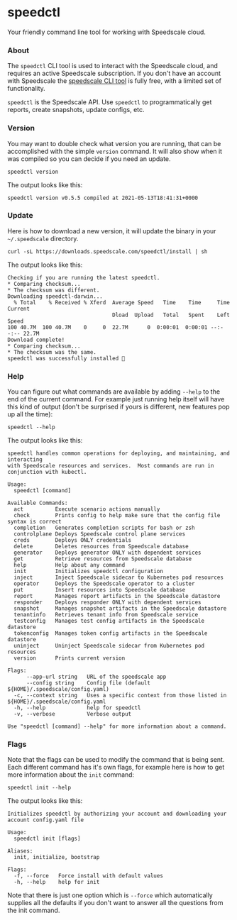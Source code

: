 
# speedctl

Your friendly command line tool for working with Speedscale cloud.

### About

The `speedctl` CLI tool is used to interact with the Speedscale cloud, and requires an active Speedscale subscription.  If you don't have an account with Speedscale the [speedscale CLI tool](speedscale/) is fully free, with a limited set of functionality.

`speedctl` is the Speedscale API.  Use `speedctl` to programmatically get reports, create snapshots, update configs, etc.

### Version

You may want to double check what version you are running, that can be accomplished with the simple `version` command. It will also show when it was compiled so you can decide if you need an update.

```
speedctl version
```

The output looks like this:

```
speedctl version v0.5.5 compiled at 2021-05-13T18:41:31+0000
```

### Update

Here is how to download a new version, it will update the binary in your `~/.speedscale` directory.

```
curl -sL https://downloads.speedscale.com/speedctl/install | sh
```

The output looks like this:

```
Checking if you are running the latest speedctl.
* Comparing checksum...
* The checksum was different.
Downloading speedctl-darwin...
  % Total    % Received % Xferd  Average Speed   Time    Time     Time  Current
                                 Dload  Upload   Total   Spent    Left  Speed
100 40.7M  100 40.7M    0     0  22.7M      0  0:00:01  0:00:01 --:--:-- 22.7M
Download complete!
* Comparing checksum...
* The checksum was the same.
speedctl was successfully installed 🎉
```

### Help

You can figure out what commands are available by adding `--help` to the end of the current command. For example just running help itself will have this kind of output (don't be surprised if yours is different, new features pop up all the time):

```
speedctl --help
```

The output looks like this:

```
speedctl handles common operations for deploying, and maintaining, and interacting
with Speedscale resources and services.  Most commands are run in conjunction with kubectl.

Usage:
  speedctl [command]

Available Commands:
  act          Execute scenario actions manually
  check        Prints config to help make sure that the config file syntax is correct
  completion   Generates completion scripts for bash or zsh
  controlplane Deploys Speedscale control plane services
  creds        Deploys ONLY credentials
  delete       Deletes resources from Speedscale database
  generator    Deploys generator ONLY with dependent services
  get          Retrieve resources from Speedscale database
  help         Help about any command
  init         Initializes speedctl configuration
  inject       Inject Speedscale sidecar to Kubernetes pod resources
  operator     Deploys the Speedscale operator to a cluster
  put          Insert resources into Speedscale database
  report       Manages report artifacts in the Speedscale datastore
  responder    Deploys responder ONLY with dependent services
  snapshot     Manages snapshot artifacts in the Speedscale datastore
  tenantinfo   Retrieves tenant info from Speedscale service
  testconfig   Manages test config artifacts in the Speedscale datastore
  tokenconfig  Manages token config artifacts in the Speedscale datastore
  uninject     Uninject Speedscale sidecar from Kubernetes pod resources
  version      Prints current version

Flags:
      --app-url string   URL of the speedscale app
      --config string    Config file (default ${HOME}/.speedscale/config.yaml)
  -c, --context string   Uses a specific context from those listed in ${HOME}/.speedscale/config.yaml
  -h, --help             help for speedctl
  -v, --verbose          Verbose output

Use "speedctl [command] --help" for more information about a command.
```

### Flags

Note that the flags can be used to modify the command that is being sent. Each different command has it's own flags, for example here is how to get more information about the `init` command:

```
speedctl init --help
```

The output looks like this:

```
Initializes speedctl by authorizing your account and downloading your account config.yaml file

Usage:
  speedctl init [flags]

Aliases:
  init, initialize, bootstrap

Flags:
  -f, --force   Force install with default values
  -h, --help    help for init
```

Note that there is just one option which is `--force` which automatically supplies all the defaults if you don't want to answer all the questions from the init command.

